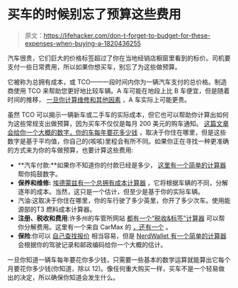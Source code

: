# 买车的时候别忘了预算这些费用

> 原文：<https://lifehacker.com/don-t-forget-to-budget-for-these-expenses-when-buying-a-1820436255>

汽车很贵，它们巨大的价格标签超过了你在当地经销店橱窗里看到的标价。司机要支付一些日常费用，所以如果你想买车，别忘了为这些做预算。



它被称为总拥有成本，或 TCO——一段时间内你为一辆汽车支付的总价格。制造商使用 TCO 来帮助您更好地比较车辆。A 车可能在地段上比 B 车便宜，但是随着时间的推移， [一旦你计算维修和其他因素](https://twocents.lifehacker.com/the-car-brands-with-the-highest-maintenance-costs-over-1781639773) ，A 车实际上可能更贵。

虽然 TCO 可以揭示一辆新车或二手车的实际成本，但它也可以帮助你计算出如何为这些常规支出做预算，因为买车不仅仅是每月 200 美元的购车通知。 [这篇文章会给你一个大概的数字，你的车每年要花多少钱](https://twocents.lifehacker.com/the-true-cost-of-owning-a-car-depending-on-where-you-l-1766141020) ，取决于你住在哪里，但是这些数字是基于平均值，你自己的(咳咳)里程会有所不同。如果你正在寻找一种更准确的方式来为你的车做预算，也要计算这些费用:

*   **汽车付款:**如果你不知道你的付款已经是多少， [这里有一个简单的计算器](https://www.bankrate.com/calculators/auto/auto-loan-calculator.aspx) 帮你捣鼓数字。
*   **保养和维修:** [埃德蒙兹有一个总拥有成本计算器](https://www.edmunds.com/tco.html) ，它将根据车辆的不同，分解逐年的成本。当然，这只是一个估计，但至少是基于你的实际车辆。
*   汽油:这取决于你住在哪里，你的车行驶了多少英里，你开了多少次车。使用能源部的T3 燃料成本计算器。
*   **注册、税收和费用**:许多州的车管所网站 [都有一个“税收&标签”计算器](https://www.dmv.org/buy-sell/tax-and-tags-calculator.php) 可以帮你分解费用。这里有一个来自 CarMax 的 [，还有一个](https://www.carmax.com/car-financing/car-payment-calculator) 。
*   **保险**:你可以 [自己查找报价](https://lifehacker.com/the-zebra-quickly-compares-car-insurance-rates-from-ove-1700680058) 相当容易，但是 [NerdWallet 有一个简单的计算器](https://www.nerdwallet.com/blog/insurance/estimate-car-insurance/) 会根据你的驾驶记录和邮政编码给你一个大概的估计。

一旦你知道一辆车每年要花你多少钱，只需要一些基本的数学运算就能算出它每个月要花你多少钱(你知道，除以 12)。像任何重大购买一样，买车不是一个轻易做出的决定，所以确保你知道会发生什么。